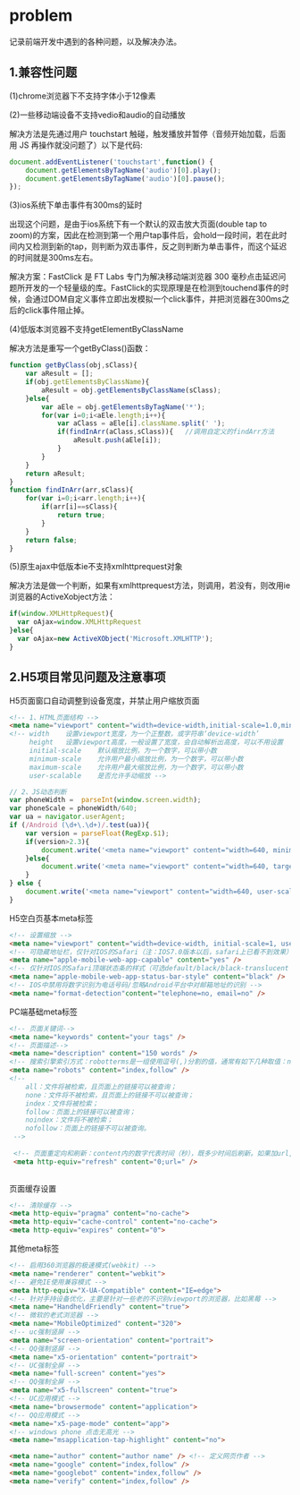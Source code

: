 # problem
记录前端开发中遇到的各种问题，以及解决办法。

## 1.兼容性问题

(1)chrome浏览器下不支持字体小于12像素

(2)一些移动端设备不支持vedio和audio的自动播放

解决方法是先通过用户 touchstart 触碰，触发播放并暂停（音频开始加载，后面用 JS 再操作就没问题了）以下是代码:

```javascript
document.addEventListener('touchstart',function() {
    document.getElementsByTagName('audio')[0].play();
    document.getElementsByTagName('audio')[0].pause();
});
```

(3)ios系统下单击事件有300ms的延时

出现这个问题，是由于ios系统下有一个默认的双击放大页面(double tap to zoom)的方案，因此在检测到第一个用户tap事件后，会hold一段时间，若在此时间内又检测到新的tap，则判断为双击事件，反之则判断为单击事件，而这个延迟的时间就是300ms左右。

解决方案：FastClick 是 FT Labs 专门为解决移动端浏览器 300 毫秒点击延迟问题所开发的一个轻量级的库。FastClick的实现原理是在检测到touchend事件的时候，会通过DOM自定义事件立即出发模拟一个click事件，并把浏览器在300ms之后的click事件阻止掉。

(4)低版本浏览器不支持getElementByClassName

解决方法是重写一个getByClass()函数：

```javascript
function getByClass(obj,sClass){
    var aResult = [];
    if(obj.getElementsByClassName){
        aResult = obj.getElementsByClassName(sClass);
    }else{
        var aEle = obj.getElementsByTagName('*');
        for(var i=0;i<aEle.length;i++){
            var aClass = aEle[i].className.split(' ');
            if(findInArr(aClass,sClass)){   //调用自定义的findArr方法
                aResult.push(aEle[i]);
            }
        }
    }
    return aResult;
}
function findInArr(arr,sClass){
    for(var i=0;i<arr.length;i++){
        if(arr[i]==sClass){
            return true;
        }
    }
    return false;
}
```

(5)原生ajax中低版本ie不支持xmlhttprequest对象

解决方法是做一个判断，如果有xmlhttprequest方法，则调用，若没有，则改用ie浏览器的ActiveXobject方法：

```javascript
if(window.XMLHttpRequest){
  var oAjax=window.XMLHttpRequest
}else{
  var oAjax=new ActiveXObject('Microsoft.XMLHTTP');
}
```

## 2.H5项目常见问题及注意事项
H5页面窗口自动调整到设备宽度，并禁止用户缩放页面
```html
<!-- 1、HTML页面结构 -->
<meta name="viewport" content="width=device-width,initial-scale=1.0,minimum-scale=1.0,maximum-scale=1.0,user-scalable=no" />
<!-- width    设置viewport宽度，为一个正整数，或字符串‘device-width’
     height   设置viewport高度，一般设置了宽度，会自动解析出高度，可以不用设置
     initial-scale    默认缩放比例，为一个数字，可以带小数
     minimum-scale    允许用户最小缩放比例，为一个数字，可以带小数
     maximum-scale    允许用户最大缩放比例，为一个数字，可以带小数
     user-scalable    是否允许手动缩放 -->
```

```javascript
// 2、JS动态判断
var phoneWidth =  parseInt(window.screen.width);
var phoneScale = phoneWidth/640;
var ua = navigator.userAgent;
if (/Android (\d+\.\d+)/.test(ua)){
    var version = parseFloat(RegExp.$1);
    if(version>2.3){
        document.write('<meta name="viewport" content="width=640, minimum-scale = '+phoneScale+', maximum-scale = '+phoneScale+', target-densitydpi=device-dpi">');
    }else{
        document.write('<meta name="viewport" content="width=640, target-densitydpi=device-dpi">');
    }
} else {
    document.write('<meta name="viewport" content="width=640, user-scalable=no, target-densitydpi=device-dpi">');
}
```

H5空白页基本meta标签

```html
<!-- 设置缩放 -->
<meta name="viewport" content="width=device-width, initial-scale=1, user-scalable=no, minimal-ui" />
<!-- 可隐藏地址栏，仅针对IOS的Safari（注：IOS7.0版本以后，safari上已看不到效果） -->
<meta name="apple-mobile-web-app-capable" content="yes" />
<!-- 仅针对IOS的Safari顶端状态条的样式（可选default/black/black-translucent ） -->
<meta name="apple-mobile-web-app-status-bar-style" content="black" />
<!-- IOS中禁用将数字识别为电话号码/忽略Android平台中对邮箱地址的识别 -->
<meta name="format-detection"content="telephone=no, email=no" />
```

PC端基础meta标签

```html
<!-- 页面关键词-->
<meta name="keywords" content="your tags" />
<!-- 页面描述-->
<meta name="description" content="150 words" />
<!-- 搜索引擎索引方式：robotterms是一组使用逗号(,)分割的值，通常有如下几种取值：none，noindex，nofollow，all，index和follow。确保正确使用nofollow和noindex属性值。-->
<meta name="robots" content="index,follow" />
<!--
    all：文件将被检索，且页面上的链接可以被查询；
    none：文件将不被检索，且页面上的链接不可以被查询；
    index：文件将被检索；
    follow：页面上的链接可以被查询；
    noindex：文件将不被检索；
    nofollow：页面上的链接不可以被查询。
 -->
 
 <!-- 页面重定向和刷新：content内的数字代表时间（秒），既多少时间后刷新。如果加url,则会重定向到指定网页（搜索引擎能够自动检测，也很容易被引擎视作误导而受到惩罚）。-->
 <meta http-equiv="refresh" content="0;url=" />
 
```

页面缓存设置

```html
<!-- 清除缓存 -->
<meta http-equiv="pragma" content="no-cache">
<meta http-equiv="cache-control" content="no-cache">
<meta http-equiv="expires" content="0">  
```

其他meta标签

```html
<!-- 启用360浏览器的极速模式(webkit) -->
<meta name="renderer" content="webkit">
<!-- 避免IE使用兼容模式 -->
<meta http-equiv="X-UA-Compatible" content="IE=edge">
<!-- 针对手持设备优化，主要是针对一些老的不识别viewport的浏览器，比如黑莓 -->
<meta name="HandheldFriendly" content="true">
<!-- 微软的老式浏览器 -->
<meta name="MobileOptimized" content="320">
<!-- uc强制竖屏 -->
<meta name="screen-orientation" content="portrait">
<!-- QQ强制竖屏 -->
<meta name="x5-orientation" content="portrait">
<!-- UC强制全屏 -->
<meta name="full-screen" content="yes">
<!-- QQ强制全屏 -->
<meta name="x5-fullscreen" content="true">
<!-- UC应用模式 -->
<meta name="browsermode" content="application">
<!-- QQ应用模式 -->
<meta name="x5-page-mode" content="app">
<!-- windows phone 点击无高光 -->
<meta name="msapplication-tap-highlight" content="no">

<meta name="author" content="author name" /> <!-- 定义网页作者 -->
<meta name="google" content="index,follow" />
<meta name="googlebot" content="index,follow" />
<meta name="verify" content="index,follow" />
```
